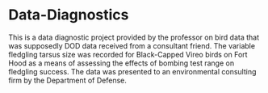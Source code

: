 # Data-Diagnostics
This is a data diagnostic project provided by the professor on bird data that was supposedly DOD data received from a consultant friend.
The variable fledgling tarsus size was recorded for Black-Capped Vireo birds on Fort Hood as a means of assessing the effects of bombing test range on fledgling success. The data was presented to an environmental consulting firm by the Department of Defense.
